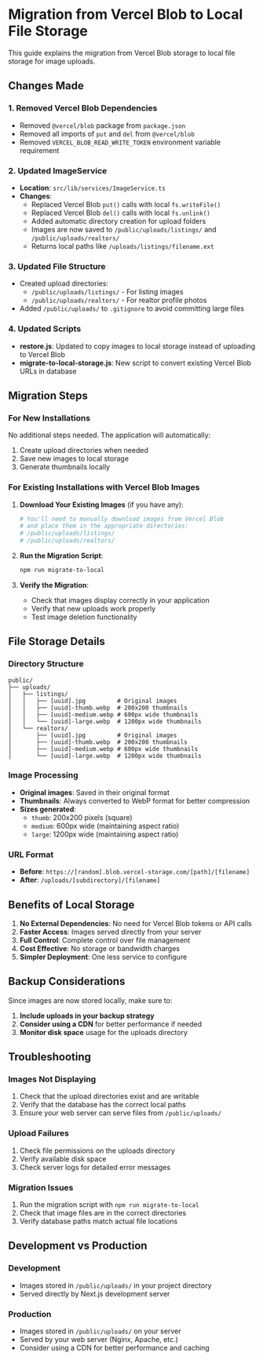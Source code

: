 # Migration from Vercel Blob to Local File Storage

This guide explains the migration from Vercel Blob storage to local file storage for image uploads.

## Changes Made

### 1. Removed Vercel Blob Dependencies
- Removed `@vercel/blob` package from `package.json`
- Removed all imports of `put` and `del` from `@vercel/blob`
- Removed `VERCEL_BLOB_READ_WRITE_TOKEN` environment variable requirement

### 2. Updated ImageService
- **Location**: `src/lib/services/ImageService.ts`
- **Changes**:
  - Replaced Vercel Blob `put()` calls with local `fs.writeFile()`
  - Replaced Vercel Blob `del()` calls with local `fs.unlink()`
  - Added automatic directory creation for upload folders
  - Images are now saved to `/public/uploads/listings/` and `/public/uploads/realtors/`
  - Returns local paths like `/uploads/listings/filename.ext`

### 3. Updated File Structure
- Created upload directories:
  - `/public/uploads/listings/` - For listing images
  - `/public/uploads/realtors/` - For realtor profile photos
- Added `/public/uploads/` to `.gitignore` to avoid committing large files

### 4. Updated Scripts
- **restore.js**: Updated to copy images to local storage instead of uploading to Vercel Blob
- **migrate-to-local-storage.js**: New script to convert existing Vercel Blob URLs in database

## Migration Steps

### For New Installations
No additional steps needed. The application will automatically:
1. Create upload directories when needed
2. Save new images to local storage
3. Generate thumbnails locally

### For Existing Installations with Vercel Blob Images

1. **Download Your Existing Images** (if you have any):
   ```bash
   # You'll need to manually download images from Vercel Blob
   # and place them in the appropriate directories:
   # /public/uploads/listings/
   # /public/uploads/realtors/
   ```

2. **Run the Migration Script**:
   ```bash
   npm run migrate-to-local
   ```

3. **Verify the Migration**:
   - Check that images display correctly in your application
   - Verify that new uploads work properly
   - Test image deletion functionality

## File Storage Details

### Directory Structure
```
public/
├── uploads/
│   ├── listings/
│   │   ├── [uuid].jpg         # Original images
│   │   ├── [uuid]-thumb.webp  # 200x200 thumbnails
│   │   ├── [uuid]-medium.webp # 600px wide thumbnails
│   │   └── [uuid]-large.webp  # 1200px wide thumbnails
│   └── realtors/
│       ├── [uuid].jpg         # Original images
│       ├── [uuid]-thumb.webp  # 200x200 thumbnails
│       ├── [uuid]-medium.webp # 600px wide thumbnails
│       └── [uuid]-large.webp  # 1200px wide thumbnails
```

### Image Processing
- **Original images**: Saved in their original format
- **Thumbnails**: Always converted to WebP format for better compression
- **Sizes generated**:
  - `thumb`: 200x200 pixels (square)
  - `medium`: 600px wide (maintaining aspect ratio)
  - `large`: 1200px wide (maintaining aspect ratio)

### URL Format
- **Before**: `https://[random].blob.vercel-storage.com/[path]/[filename]`
- **After**: `/uploads/[subdirectory]/[filename]`

## Benefits of Local Storage

1. **No External Dependencies**: No need for Vercel Blob tokens or API calls
2. **Faster Access**: Images served directly from your server
3. **Full Control**: Complete control over file management
4. **Cost Effective**: No storage or bandwidth charges
5. **Simpler Deployment**: One less service to configure

## Backup Considerations

Since images are now stored locally, make sure to:

1. **Include uploads in your backup strategy**
2. **Consider using a CDN** for better performance if needed
3. **Monitor disk space** usage for the uploads directory

## Troubleshooting

### Images Not Displaying
1. Check that the upload directories exist and are writable
2. Verify that the database has the correct local paths
3. Ensure your web server can serve files from `/public/uploads/`

### Upload Failures
1. Check file permissions on the uploads directory
2. Verify available disk space
3. Check server logs for detailed error messages

### Migration Issues
1. Run the migration script with `npm run migrate-to-local`
2. Check that image files are in the correct directories
3. Verify database paths match actual file locations

## Development vs Production

### Development
- Images stored in `/public/uploads/` in your project directory
- Served directly by Next.js development server

### Production
- Images stored in `/public/uploads/` on your server
- Served by your web server (Nginx, Apache, etc.)
- Consider using a CDN for better performance and caching 